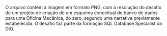 O arquivo contém a imagem em formato PNG, com a resolução do desafio de um projeto de criação de um esquema conceitual de banco de dados para uma Oficina Mecânica, do zero, segundo uma narrativa previamente estabelecida. O desafio faz parte da formação SQL Database Specialist da DIO. 
